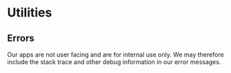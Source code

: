# Utilities

## Errors

Our apps are not user facing and are for internal use only. We may therefore
include the stack trace and other debug information in our error messages.

